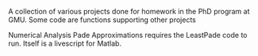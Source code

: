 A collection of various projects done for homework in the PhD program at GMU.  Some code are functions supporting other projects

Numerical Analysis Pade Approximations requires the LeastPade code to run.  Itself is a livescript for Matlab.
